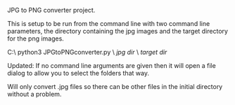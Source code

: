 JPG to PNG converter project.

This is setup to be run from the command line with two command line parameters, the directory containing the jpg images and the target directory for the png images.

C:\ python3 JPGtoPNGconverter.py \ *jpg dir* \ *target dir*

Updated:
If no command line arguments are given then it will open a file dialog to allow you to select the folders that way.

Will only convert .jpg files so there can be other files in the initial directory without a problem.

